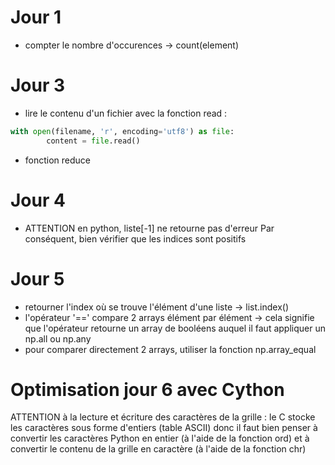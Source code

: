 # Jour 1

- compter le nombre d'occurences -> count(element)

# Jour 3

- lire le contenu d'un fichier avec la fonction read :

```python
with open(filename, 'r', encoding='utf8') as file:
        content = file.read()
```

- fonction reduce

# Jour 4

- ATTENTION en python, liste[-1] ne retourne pas d'erreur
  Par conséquent, bien vérifier que les indices sont positifs

# Jour 5

- retourner l'index où se trouve l'élément d'une liste -> list.index()
- l'opérateur '==' compare 2 arrays élément par élément -> cela signifie que l'opérateur retourne un array de booléens auquel il faut appliquer un np.all ou np.any
- pour comparer directement 2 arrays, utiliser la fonction np.array_equal

# Optimisation jour 6 avec Cython
ATTENTION à la lecture et écriture des caractères de la grille :
  le C stocke les caractères sous forme d'entiers (table ASCII) donc il faut
  bien penser à convertir les caractères Python en entier (à l'aide de la fonction ord) et à convertir le  contenu de la grille en caractère (à l'aide de la fonction chr)